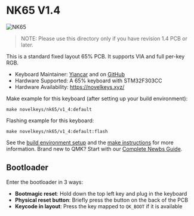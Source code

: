 # NK65 V1.4

![NK65](https://i.imgur.com/EXNbVpL.jpg)

> NOTE: Please use this directory only if you have revision 1.4 PCB or later.

This is a standard fixed layout 65% PCB. It supports VIA and full per-key RGB.

* Keyboard Maintainer: [Yiancar](http://yiancar-designs.com/) and on [GitHub](https://github.com/yiancar)
* Hardware Supported: A 65% keyboard with STM32F303CC
* Hardware Availability: https://novelkeys.xyz/

Make example for this keyboard (after setting up your build environment):

    make novelkeys/nk65/v1_4:default

Flashing example for this keyboard:

    make novelkeys/nk65/v1_4:default:flash

See the [build environment setup](https://docs.qmk.fm/#/getting_started_build_tools) and the [make instructions](https://docs.qmk.fm/#/getting_started_make_guide) for more information. Brand new to QMK? Start with our [Complete Newbs Guide](https://docs.qmk.fm/#/newbs).

## Bootloader

Enter the bootloader in 3 ways:

* **Bootmagic reset**: Hold down the top left key and plug in the keyboard
* **Physical reset button**: Briefly press the button on the back of the PCB
* **Keycode in layout**: Press the key mapped to `QK_BOOT` if it is available
